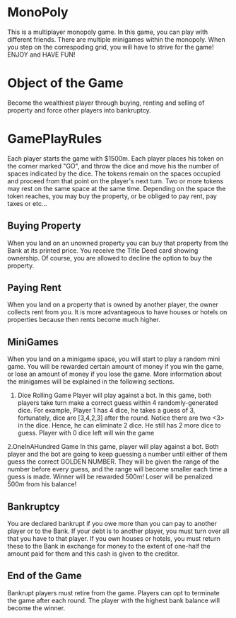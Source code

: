 # MonoPoly 

This is a multiplayer monopoly game. 
In this game, you can play with different friends.
There are multiple minigames within the monopoly. When you step on the correspoding grid, you will have to strive for the game! 
ENJOY and HAVE FUN!

# Object of the Game
Become the wealthiest player through buying, renting and selling of property and force other players into bankruptcy.


# GamePlayRules
Each player starts the game with $1500m.
Each player places his token on the corner marked "GO", and throw the dice and move his the number of spaces indicated by the dice.
The tokens remain on the spaces occupied and proceed from that point on the player's next turn.
Two or more tokens may rest on the same space at the same time.
Depending on the space the token reaches, you may buy the property, or be obliged to pay rent, pay taxes or etc...

## Buying Property
When you land on an unowned property you can buy that property from the Bank at its printed price.
You receive the Title Deed card showing ownership.
Of course, you are allowed to decline the option to buy the property.

## Paying Rent
When you land on a property that is owned by another player, the owner collects rent from you.
It is more advantageous to have houses or hotels on properties because then rents become much higher.

## MiniGames
When you land on a minigame space, you will start to play a random mini game.
You will be rewarded certain amount of money if you win the game, or lose an amount of money if you lose the game.
More information about the minigames will be explained in the following sections.

1. Dice Rolling Game
Player will play against a bot.
In this game, both players take turn make a correct guess within 4 randomly-generated dice.
For example, Player 1 has 4 dice, he takes a guess of 3, fortunately, dice are [3,4,2,3] after the round.
Notice there are two <3> in the dice. Hence, he can eliminate 2 dice.
He still has 2 more dice to guess.
Player with 0 dice left will win the game

2.OneInAHundred Game
In this game, player will play against a bot.
Both player and the bot are going to keep guessing a number until either of them guess the correct GOLDEN NUMBER.
They will be given the range of the number before every guess, and the range will become smaller each time a guess is made.
Winner will be rewarded 500m!
Loser will be penalized 500m from his balance!


## Bankruptcy
You are declared bankrupt if you owe more than you can pay to another player or to the Bank.
If your debt is to another player, you must turn over all that you have to that player.
If you own houses or hotels, you must return these to the Bank in exchange for money to the extent of one-half the amount paid for them and this cash is given to the creditor.


## End of the Game
Bankrupt players must retire from the game.
Players can opt to terminate the game after each round.
The player with the highest bank balance will become the winner.


